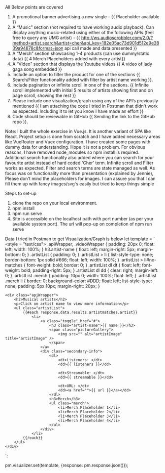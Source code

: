 All Below points are covered
1. A promotional banner advertising a new single - {{ Placeholder available }}
2. A “Music” section (not required to have working audio playback). Can display anything music-related using either of the following APIs (feel free to query any UMG artist) - {{ http://ws.audioscrobbler.com/2.0/?method=artist.search&artist=cher&api_key=182e05ac73d901d512e9e3839a94878c&format=json api call made and data presented }}
3. A “Merch” section showcasing 1-4 products (can use dummy/static data) {{ 4 Merch Placeholders added with every artist}}
4. A “Video” section that displays the Youtube videos {{ A video of lady gaga song embedded }}
5. Include an option to filter the product for one of the sections {{ Search/Filter functionality added with filter by artist name working }}.
6. Include pagination or infinite scroll in one of the sections. {{ Infinite scroll implemented with initial 5 results of artists showing first and on page scroll, showing the rest }}
7. Please include one visualization/graph using any of the API’s previously mentioned {{ I am attaching the code I tried in Postman that didn't work as expected. Including it to let you know I have made an effort }}
8. Code should be reviewable in GitHub {{ Sending the link to the GitHub repo }}.

Note: I built the whole exercise in Vue.js. It is another variant of SPA like React. Project setup is done from scratch and I have added necessary areas like VueRouter and Vuex configuration. I have created some pages with dummy data for understanding. Hope it is not a problem. For obvious reasons, I have removed node_modules so npm install is required. Additional search functionality also added where you can search for your favourite artist instead of hard coded 'Cher' term. Infinite scroll and Filter works as expected. Filter and search terms are state managed as well. As focus was on functionality more than presentation (explained by Jennie), Please don't mind the placeholders for images. I can assure you that I can fill them up with fancy images/svg's easily but tried to keep things simple

Steps to set-up
1. clone the repo on your local environment.
2. npm install
3. npm run serve
4. Site is accessible on the localhost path with port number (as per your available system port). The url will pop-up on completion of npm run serve

Data I tried in Postman to get Visualization/Graph is below
let template = `
    <style = "text/css">
    .apiWrapper,
    .videoWrapper {
        padding: 20px 0;
        float: left;
        width: 100%;
    }
    h3.artist-name {
        float: left;
        margin-right: 5px;
        margin-bottom: 0;
    }
    .artistList {
        padding: 0;
    }
    .artistList > li {
        list-style-type: none;
        border-bottom: 1px solid #666;
        float: left;
        width: 100%;
    }
    .artistList > li#no-matches {
        font-weight: bold;
        border: 0;
    }
    .artistList dl dt {
        float: left;
        font-weight: bold;
        padding-right: 5px;
    }
    .artistList dl dd {
        clear: right;
        margin-left: 0;
    }
    .artistList .merch {
        padding: 10px 0;
        width: 100%;
        float: left;
    }
    .artistList .merch li {
        border: 0;
        background-color: #DDD;
        float: left;
        list-style-type: none;
        padding: 5px 10px;
        margin-right: 20px;
    }
    </style>

    <div class="apiWrapper">
        <h2>Musical artists</h2>
        <p>Click on artist name to view more information</p>
        <ul class="artistList">
            {{#each response.data.results.artistmatches.artist}}
                <li>
                    <a class="toggle" href="#">
                        <h3 class="artist-name">{{ name }}</h3>
                        <span class="pictureGallery">
                            <img src="" alt="artistImage" title="artistImage" />
                        </span>
                    </a>
                    <div class="secondary-info">
                        <dl>
                            <dt>Listeners: </dt>
                            <dd>{{ listeners }}</dd>

                            <dt>Streamable: </dt>
                            <dd>{{ streamable }}</dd>

                            <dt>URL: </dt>
                            <dd><a href="">{{ url }}</a></dd>
                        </dl>
                        <h3>Merch</h3>
                        <ul class="merch">
                            <li>Merch Placeholder 1</li>
                            <li>Merch Placeholder 2</li>
                            <li>Merch Placeholder 3</li>
                            <li>Merch Placeholder 4</li>
                        </ul>
                    </div>
                </li>
            {{/each}}
        </ul>
    </div>
`;

pm.visualizer.set(template, {response: pm.response.json()});
 
